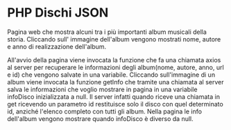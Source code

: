 # PHP Dischi JSON

Pagina web che mostra alcuni tra i più importanti album musicali della storia.
Cliccando sull' immagine dell'album vengono mostrati nome, autore e anno di realizzazione dell'album.

All'avvio della pagina viene invocata la funzione che fa una chiamata axios al server per recuperare le informazioni degli album(nome, autore, anno, url e id) che vengono salvate in una variabile.
Cliccando sull'immagine di un album viene invocata la funzione getInfo che tramite una chiamata al server salva le informazioni che voglio mostrare in pagina in una variabile infoDisco inizializzata a null.
Il server infatti quando riceve una chiamata in get ricevendo un parametro id restituisce solo il disco con quel determinato id, anziché l'elenco completo con tutti gli album.
Nella pagina le info dell'album vengono mostrare quando infoDisco è diverso da null.
